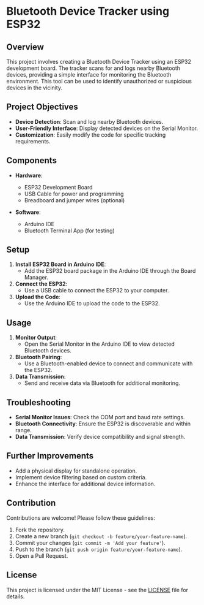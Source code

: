 # Bluetooth Device Tracker using ESP32

## Overview

This project involves creating a Bluetooth Device Tracker using an ESP32 development board. The tracker scans for and logs nearby Bluetooth devices, providing a simple interface for monitoring the Bluetooth environment. This tool can be used to identify unauthorized or suspicious devices in the vicinity.

## Project Objectives

- **Device Detection**: Scan and log nearby Bluetooth devices.
- **User-Friendly Interface**: Display detected devices on the Serial Monitor.
- **Customization**: Easily modify the code for specific tracking requirements.

## Components

- **Hardware**:
  - ESP32 Development Board
  - USB Cable for power and programming
  - Breadboard and jumper wires (optional)

- **Software**:
  - Arduino IDE
  - Bluetooth Terminal App (for testing)

## Setup

1. **Install ESP32 Board in Arduino IDE**:
   - Add the ESP32 board package in the Arduino IDE through the Board Manager.
2. **Connect the ESP32**:
   - Use a USB cable to connect the ESP32 to your computer.
3. **Upload the Code**:
   - Use the Arduino IDE to upload the code to the ESP32.

## Usage

1. **Monitor Output**:
   - Open the Serial Monitor in the Arduino IDE to view detected Bluetooth devices.
2. **Bluetooth Pairing**:
   - Use a Bluetooth-enabled device to connect and communicate with the ESP32.
3. **Data Transmission**:
   - Send and receive data via Bluetooth for additional monitoring.

## Troubleshooting

- **Serial Monitor Issues**: Check the COM port and baud rate settings.
- **Bluetooth Connectivity**: Ensure the ESP32 is discoverable and within range.
- **Data Transmission**: Verify device compatibility and signal strength.

## Further Improvements

- Add a physical display for standalone operation.
- Implement device filtering based on custom criteria.
- Enhance the interface for additional device information.

## Contribution

Contributions are welcome! Please follow these guidelines:
1. Fork the repository.
2. Create a new branch (`git checkout -b feature/your-feature-name`).
3. Commit your changes (`git commit -m 'Add your feature'`).
4. Push to the branch (`git push origin feature/your-feature-name`).
5. Open a Pull Request.

## License

This project is licensed under the MIT License - see the [LICENSE](LICENSE) file for details.
